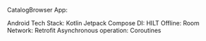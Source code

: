CatalogBrowser App:


Android Tech Stack:
Kotlin
Jetpack Compose
DI: HILT
Offline: Room
Network: Retrofit
Asynchronous operation: Coroutines
